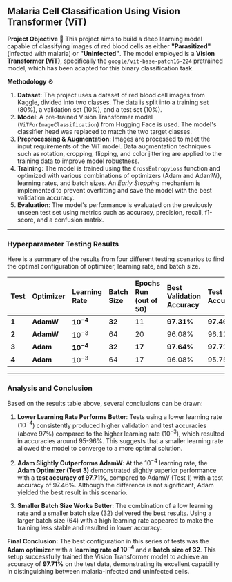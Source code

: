 ## Malaria Cell Classification Using Vision Transformer (ViT)

**Project Objective** 🔬
This project aims to build a deep learning model capable of classifying images of red blood cells as either **"Parasitized"** (infected with malaria) or **"Uninfected"**. The model employed is a **Vision Transformer (ViT)**, specifically the `google/vit-base-patch16-224` pretrained model, which has been adapted for this binary classification task.

**Methodology** ⚙️
1.  **Dataset**: The project uses a dataset of red blood cell images from Kaggle, divided into two classes. The data is split into a training set (80%), a validation set (10%), and a test set (10%).
2.  **Model**: A pre-trained Vision Transformer model (`ViTForImageClassification`) from Hugging Face is used. The model's classifier head was replaced to match the two target classes.
3.  **Preprocessing & Augmentation**: Images are processed to meet the input requirements of the ViT model. Data augmentation techniques such as rotation, cropping, flipping, and color jittering are applied to the training data to improve model robustness.
4.  **Training**: The model is trained using the `CrossEntropyLoss` function and optimized with various combinations of optimizers (Adam and AdamW), learning rates, and batch sizes. An *Early Stopping* mechanism is implemented to prevent overfitting and save the model with the best validation accuracy.
5.  **Evaluation**: The model's performance is evaluated on the previously unseen test set using metrics such as accuracy, precision, recall, f1-score, and a confusion matrix.

---

### Hyperparameter Testing Results

Here is a summary of the results from four different testing scenarios to find the optimal configuration of optimizer, learning rate, and batch size.

| Test | Optimizer | Learning Rate | Batch Size | Epochs Run (out of 50) | Best Validation Accuracy | Test Accuracy |
| :--- | :--- | :--- | :--- | :--- | :--- | :--- |
| **1** | **AdamW** | **$10^{-4}$** | **32** | 11 | **97.31%** | **97.46%** |
| **2** | **AdamW** | $10^{-3}$ | 64 | 20 | 96.08% | 96.12% |
| **3** | **Adam** | **$10^{-4}$** | **32** | **17** | **97.64%** | **97.71%** |
| **4** | **Adam** | $10^{-3}$ | 64 | 17 | 96.08% | 95.75% |

---

### Analysis and Conclusion

Based on the results table above, several conclusions can be drawn:

1.  **Lower Learning Rate Performs Better**: Tests using a lower learning rate ($10^{-4}$) consistently produced higher validation and test accuracies (above 97%) compared to the higher learning rate ($10^{-3}$), which resulted in accuracies around 95-96%. This suggests that a smaller learning rate allowed the model to converge to a more optimal solution.

2.  **Adam Slightly Outperforms AdamW**: At the $10^{-4}$ learning rate, the **Adam Optimizer (Test 3)** demonstrated slightly superior performance with a **test accuracy of 97.71%**, compared to AdamW (Test 1) with a test accuracy of 97.46%. Although the difference is not significant, Adam yielded the best result in this scenario.

3.  **Smaller Batch Size Works Better**: The combination of a low learning rate and a smaller batch size (32) delivered the best results. Using a larger batch size (64) with a high learning rate appeared to make the training less stable and resulted in lower accuracy.

**Final Conclusion:**
The best configuration in this series of tests was the **Adam optimizer** with a **learning rate of $10^{-4}$** and a **batch size of 32**. This setup successfully trained the Vision Transformer model to achieve an accuracy of **97.71%** on the test data, demonstrating its excellent capability in distinguishing between malaria-infected and uninfected cells.
